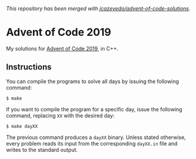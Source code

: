 _This repository has been merged with [jcazevedo/advent-of-code-solutions](https://github.com/jcazevedo/advent-of-code-solutions)._

# Advent of Code 2019

My solutions for [Advent of Code 2019][adventofcode2019], in C++.

## Instructions

You can compile the programs to solve all days by issuing the following command:

    $ make

If you want to compile the program for a specific day, issue the following
command, replacing `XX` with the desired day:

    $ make dayXX

The previous command produces a `dayXX` binary. Unless stated otherwise, every
problem reads its input from the corresponding `dayXX.in` file and writes to the
standard output.

[adventofcode2019]: https://adventofcode.com/2019
